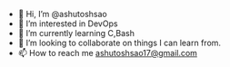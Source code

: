 - 👋 Hi, I’m @ashutoshsao
- 👀 I’m interested in DevOps
- 🌱 I’m currently learning C,Bash
- 💞️ I’m looking to collaborate on things I can learn from.
- 📫 How to reach me ashutoshsao17@gmail.com

<!---
ashutoshsao/ashutoshsao is a ✨ special ✨ repository because its `README.md` (this file) appears on your GitHub profile.
You can click the Preview link to take a look at your changes.
--->
